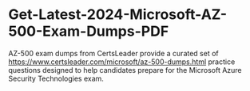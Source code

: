 # Get-Latest-2024-Microsoft-AZ-500-Exam-Dumps-PDF
AZ-500 exam dumps from CertsLeader provide a curated set of https://www.certsleader.com/microsoft/az-500-dumps.html practice questions designed to help candidates prepare for the Microsoft Azure Security Technologies exam.
